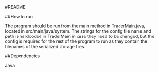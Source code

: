 #README

##How to run

The program should be run from the main method in TraderMain.java, located in src/main/java/system. The strings for the 
config file name and path is hardcoded in TraderMain in case they need to be changed, but the config is required for the 
rest of the program to run as they contain the filenames of the serialized storage files.

##Dependencies

Java